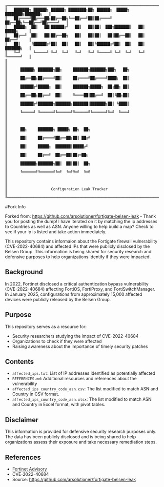     ╔═════════════════════════════════════════════════════════════════════════════╗
    ║   ███████╗ ██████╗ ██████╗ ████████╗██╗ ██████╗  █████╗ ████████╗███████╗   ║
    ║   ██╔════╝██╔═══██╗██╔══██╗╚══██╔══╝██║██╔════╝ ██╔══██╗╚══██╔══╝██╔════╝   ║
    ║   █████╗  ██║   ██║██████╔╝   ██║   ██║██║  ███╗███████║   ██║   █████╗     ║
    ║   ██╔══╝  ██║   ██║██╔══██╗   ██║   ██║██║   ██║██╔══██║   ██║   ██╔══╝     ║
    ║   ██║     ╚██████╔╝██║  ██║   ██║   ██║╚██████╔╝██║  ██║   ██║   ███████╗   ║
    ║   ╚═╝      ╚═════╝ ╚═╝  ╚═╝   ╚═╝   ╚═╝ ╚═════╝ ╚═╝  ╚═╝   ╚═╝   ╚══════╝   ║
    ║                                                                             ║
    ║      ██████╗ ███████╗██╗     ███████╗███████╗███╗   ██╗                     ║
    ║      ██╔══██╗██╔════╝██║     ██╔════╝██╔════╝████╗  ██║                     ║
    ║      ██████╔╝█████╗  ██║     ███████╗█████╗  ██╔██╗ ██║                     ║
    ║      ██╔══██╗██╔══╝  ██║     ╚════██║██╔══╝  ██║╚██╗██║                     ║
    ║      ██████╔╝███████╗███████╗███████║███████╗██║ ╚████║                     ║
    ║      ╚═════╝ ╚══════╝╚══════╝╚══════╝╚══════╝╚═╝  ╚═══╝                     ║
    ║                                                                             ║
    ║      ██╗     ███████╗ █████╗ ██╗  ██╗                                       ║
    ║      ██║     ██╔════╝██╔══██╗██║ ██╔╝                                       ║
    ║      ██║     █████╗  ███████║█████╔╝                                        ║
    ║      ██║     ██╔══╝  ██╔══██║██╔═██╗                                        ║
    ║      ███████╗███████╗██║  ██║██║  ██╗                                       ║
    ║      ╚══════╝╚══════╝╚═╝  ╚═╝╚═╝  ╚═╝                                       ║
    ║                                                                             ║
    ║                    Configuration Leak Tracker                               ║
    ╚═════════════════════════════════════════════════════════════════════════════╝

#Fork Info

Forked from: https://github.com/arsolutioner/fortigate-belsen-leak - Thank you for posting the dump!
I have iterated on it by matching the ip addresses to Countries as well as ASN.
Anyone willing to help build a map?
Check to see if your ip is listed and take action immediately.


This repository contains informaion about the Fortigate firewall vulnerability (CVE-2022-40684) and affected IPs that were publicly disclosed by the Belsen Group. This information is being shared for security research and defensive purposes to help organizations identify if they were impacted.

## Background

In 2022, Fortinet disclosed a critical authentication bypass vulnerability (CVE-2022-40684) affecting FortiOS, FortiProxy, and FortiSwitchManager. In January 2025, configurations from approximately 15,000 affected devices were publicly released by the Belsen Group.

## Purpose

This repository serves as a resource for:
- Security researchers studying the impact of CVE-2022-40684
- Organizations to check if they were affected
- Raising awareness about the importance of timely security patches

## Contents

- `affected_ips.txt`: List of IP addresses identified as potentially affected
- `REFERENCES.md`: Additional resources and references about the vulnerability
- `affected_ips_country_code_asn.csv`: The list modified to match ASN and Country in CSV format.
- `affected_ips_country_code_asn.xlsx`: The list modified to match ASN and Country in Excel format, with pivot tables.

## Disclaimer

This information is provided for defensive security research purposes only. The data has been publicly disclosed and is being shared to help organizations assess their exposure and take necessary remediation steps.

## References

- [Fortinet Advisory](https://www.fortinet.com/blog/psirt-blogs/update-regarding-cve-2022-40684)
- CVE-2022-40684
- Source: https://github.com/arsolutioner/fortigate-belsen-leak

